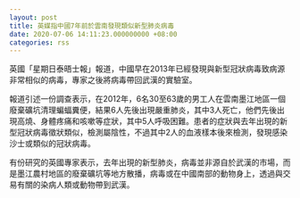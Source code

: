 ```yaml
---
layout: post
title: 英媒指中國7年前於雲南發現類似新型肺炎病毒
date: 2020-07-06 14:11:23.000000000 +08:00
categories: rss
---
```


英國「星期日泰晤士報」報道，中國早在2013年已經發現與新型冠狀病毒致病源非常相似的病毒，專家之後將病毒帶回武漢的實驗室。

報道引述一份調查表示，在2012年，6名30至63歲的男工人在雲南墨江地區一個廢棄礦坑清理蝙蝠糞便，結果6人先後出現嚴重肺炎，其中3人死亡，他們先後出現高燒、身體疼痛和咳嗽等症狀，其中5人呼吸困難。患者的症狀與去年出現的新型冠狀病毒徵狀類似，檢測屬陰性，不過其中2人的血液樣本後來檢測，發現感染沙士或類似的冠狀病毒。

有份研究的英國專家表示，去年出現的新型肺炎，病毒並非源自於武漢的市場，而是墨江農村地區的廢棄礦坑等地方散播，病毒或在中國南部的動物身上，透過與交易有關的染病人類或動物帶到武漢。
